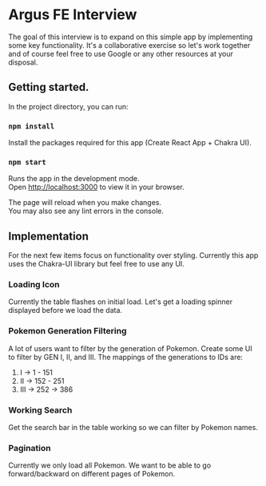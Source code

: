 # Argus FE Interview

The goal of this interview is to expand on this simple app by implementing some key functionality.
It's a collaborative exercise so let's work together and of course feel free to use Google or any other resources at your disposal.

## Getting started.

In the project directory, you can run:

### `npm install`

Install the packages required for this app (Create React App + Chakra UI).

### `npm start`

Runs the app in the development mode.\
Open [http://localhost:3000](http://localhost:3000) to view it in your browser.

The page will reload when you make changes.\
You may also see any lint errors in the console.

## Implementation

For the next few items focus on functionality over styling.
Currently this app uses the Chakra-UI library but feel free to use any UI.

### Loading Icon

Currently the table flashes on initial load. Let's get a loading spinner displayed before we load the data.

### Pokemon Generation Filtering

A lot of users want to filter by the generation of Pokemon. Create some UI to filter by GEN I, II, and III.
The mappings of the generations to IDs are:
1. I -> 1 - 151
2. II -> 152 - 251
3. III -> 252 -> 386

### Working Search

Get the search bar in the table working so we can filter by Pokemon names.

### Pagination

Currently we only load all Pokemon. We want to be able to go forward/backward on different pages of Pokemon.
